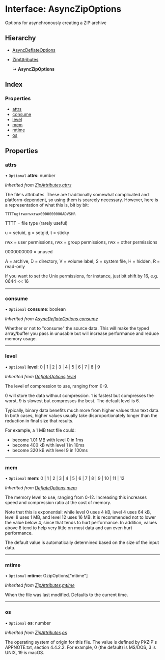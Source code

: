 # Interface: AsyncZipOptions

Options for asynchronously creating a ZIP archive

## Hierarchy

* [AsyncDeflateOptions](asyncdeflateoptions.md)

* [ZipAttributes](zipattributes.md)

  ↳ **AsyncZipOptions**

## Index

### Properties

* [attrs](asynczipoptions.md#attrs)
* [consume](asynczipoptions.md#consume)
* [level](asynczipoptions.md#level)
* [mem](asynczipoptions.md#mem)
* [mtime](asynczipoptions.md#mtime)
* [os](asynczipoptions.md#os)

## Properties

### attrs

• `Optional` **attrs**: number

*Inherited from [ZipAttributes](zipattributes.md).[attrs](zipattributes.md#attrs)*

The file's attributes. These are traditionally somewhat complicated
and platform-dependent, so using them is scarcely necessary. However,
here is a representation of what this is, bit by bit:

`TTTTugtrwxrwxrwx0000000000ADVSHR`

TTTT = file type (rarely useful)

u = setuid, g = setgid, t = sticky

rwx = user permissions, rwx = group permissions, rwx = other permissions

0000000000 = unused

A = archive, D = directory, V = volume label, S = system file, H = hidden, R = read-only

If you want to set the Unix permissions, for instance, just bit shift by 16, e.g. 0644 << 16

___

### consume

• `Optional` **consume**: boolean

*Inherited from [AsyncDeflateOptions](asyncdeflateoptions.md).[consume](asyncdeflateoptions.md#consume)*

Whether or not to "consume" the source data. This will make the typed array/buffer you pass in
unusable but will increase performance and reduce memory usage.

___

### level

• `Optional` **level**: 0 \| 1 \| 2 \| 3 \| 4 \| 5 \| 6 \| 7 \| 8 \| 9

*Inherited from [DeflateOptions](deflateoptions.md).[level](deflateoptions.md#level)*

The level of compression to use, ranging from 0-9.

0 will store the data without compression.
1 is fastest but compresses the worst, 9 is slowest but compresses the best.
The default level is 6.

Typically, binary data benefits much more from higher values than text data.
In both cases, higher values usually take disproportionately longer than the reduction in final size that results.

For example, a 1 MB text file could:
- become 1.01 MB with level 0 in 1ms
- become 400 kB with level 1 in 10ms
- become 320 kB with level 9 in 100ms

___

### mem

• `Optional` **mem**: 0 \| 1 \| 2 \| 3 \| 4 \| 5 \| 6 \| 7 \| 8 \| 9 \| 10 \| 11 \| 12

*Inherited from [DeflateOptions](deflateoptions.md).[mem](deflateoptions.md#mem)*

The memory level to use, ranging from 0-12. Increasing this increases speed and compression ratio at the cost of memory.

Note that this is exponential: while level 0 uses 4 kB, level 4 uses 64 kB, level 8 uses 1 MB, and level 12 uses 16 MB.
It is recommended not to lower the value below 4, since that tends to hurt performance.
In addition, values above 8 tend to help very little on most data and can even hurt performance.

The default value is automatically determined based on the size of the input data.

___

### mtime

• `Optional` **mtime**: GzipOptions[\"mtime\"]

*Inherited from [ZipAttributes](zipattributes.md).[mtime](zipattributes.md#mtime)*

When the file was last modified. Defaults to the current time.

___

### os

• `Optional` **os**: number

*Inherited from [ZipAttributes](zipattributes.md).[os](zipattributes.md#os)*

The operating system of origin for this file. The value is defined
by PKZIP's APPNOTE.txt, section 4.4.2.2. For example, 0 (the default)
is MS/DOS, 3 is UNIX, 19 is macOS.
